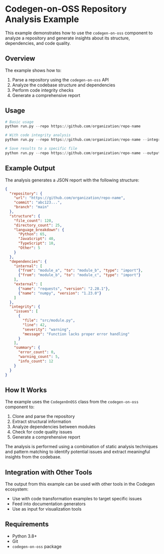 # Codegen-on-OSS Repository Analysis Example

This example demonstrates how to use the `codegen-on-oss` component to analyze a repository and generate insights about its structure, dependencies, and code quality.

## Overview

The example shows how to:

1. Parse a repository using the `codegen-on-oss` API
2. Analyze the codebase structure and dependencies
3. Perform code integrity checks
4. Generate a comprehensive report

## Usage

```python
# Basic usage
python run.py --repo https://github.com/organization/repo-name

# With code integrity analysis
python run.py --repo https://github.com/organization/repo-name --integrity

# Save results to a specific file
python run.py --repo https://github.com/organization/repo-name --output results.json
```

## Example Output

The analysis generates a JSON report with the following structure:

```json
{
  "repository": {
    "url": "https://github.com/organization/repo-name",
    "commit": "abc123...",
    "branch": "main"
  },
  "structure": {
    "file_count": 120,
    "directory_count": 25,
    "language_breakdown": {
      "Python": 65,
      "JavaScript": 40,
      "TypeScript": 10,
      "Other": 5
    }
  },
  "dependencies": {
    "internal": [
      {"from": "module_a", "to": "module_b", "type": "import"},
      {"from": "module_b", "to": "module_c", "type": "import"}
    ],
    "external": [
      {"name": "requests", "version": "2.28.1"},
      {"name": "numpy", "version": "1.23.0"}
    ]
  },
  "integrity": {
    "issues": [
      {
        "file": "src/module.py",
        "line": 42,
        "severity": "warning",
        "message": "Function lacks proper error handling"
      }
    ],
    "summary": {
      "error_count": 0,
      "warning_count": 5,
      "info_count": 12
    }
  }
}
```

## How It Works

The example uses the `CodegenOnOSS` class from the `codegen-on-oss` component to:

1. Clone and parse the repository
2. Extract structural information
3. Analyze dependencies between modules
4. Check for code quality issues
5. Generate a comprehensive report

The analysis is performed using a combination of static analysis techniques and pattern matching to identify potential issues and extract meaningful insights from the codebase.

## Integration with Other Tools

The output from this example can be used with other tools in the Codegen ecosystem:

- Use with code transformation examples to target specific issues
- Feed into documentation generators
- Use as input for visualization tools

## Requirements

- Python 3.8+
- Git
- `codegen-on-oss` package

